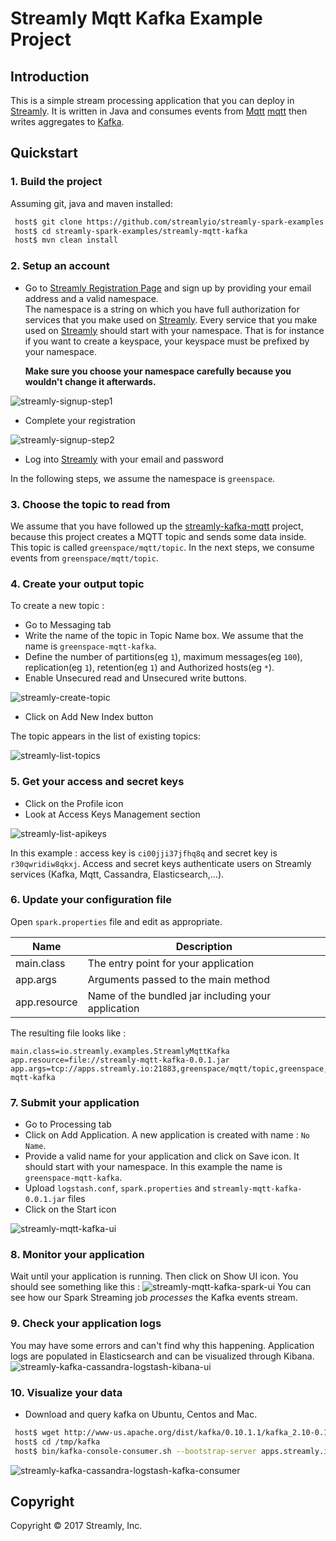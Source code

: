 # Streamly Mqtt Kafka Example Project


## Introduction

This is a simple stream processing application that you can deploy in [Streamly].
It is written in Java and consumes events from [Mqtt] [mqtt] then writes aggregates to [Kafka].


## Quickstart

### 1. Build the project

Assuming git, java and maven installed:

```bash
 host$ git clone https://github.com/streamlyio/streamly-spark-examples.git
 host$ cd streamly-spark-examples/streamly-mqtt-kafka
 host$ mvn clean install
```

### 2. Setup an account
 - Go to [Streamly Registration Page][streamly-signup] and sign up by providing your email address and a valid namespace. <br /> 
  The namespace is a string on which you have full authorization for services that you make used on [Streamly]. Every service that you make used on [Streamly] should start with your namespace. That is for instance if you want to create a keyspace, your keyspace must be prefixed by your namespace. <br />
  
    **Make sure you choose your namespace carefully because you wouldn't change it afterwards.**

![streamly-signup-step1][streamly-signup-step1]

 - Complete your registration 

![streamly-signup-step2][streamly-signup-step2]

 - Log into [Streamly] with your email and password

In the following steps, we assume the namespace is `greenspace`.

### 3. Choose the topic to read from
We assume that you have followed up the [streamly-kafka-mqtt] project, because this project creates a MQTT topic and sends some data inside. This topic is called  `greenspace/mqtt/topic`. In the next steps, we consume events from  `greenspace/mqtt/topic`.

### 4. Create your output topic
To create a new topic :
  
  - Go to Messaging tab
  - Write the name of the topic in Topic Name box. We assume that the name is `greenspace-mqtt-kafka`.
  - Define the number of partitions(eg `1`), maximum messages(eg `100`), replication(eg `1`), retention(eg `1`) and Authorized hosts(eg `*`). 
  - Enable Unsecured read and Unsecured write buttons.

![streamly-create-topic][streamly-create-topic]

  - Click on Add New Index button

The topic appears in the list of existing topics:

![streamly-list-topics][streamly-list-topics]

### 5. Get your access and secret keys
  - Click on the Profile icon
  - Look at Access Keys Management section

![streamly-list-apikeys][streamly-list-apikeys]

In this example : access key is `ci00jji37jfhq8q` and secret key is `r30qwridiw8qkxj`.
Access and secret keys authenticate users on Streamly services (Kafka, Mqtt, Cassandra, Elasticsearch,...).

### 6. Update your configuration file
Open `spark.properties` file and edit as appropriate.

| Name                                  | Description                						  |
|---------------------------------------|-----------------------------------------------------|
| main.class                            | The entry point for your application                |
| app.args                              | Arguments passed to the main method                 |
| app.resource                          | Name of the bundled jar including your application  |

The resulting file looks like :

```properties
main.class=io.streamly.examples.StreamlyMqttKafka
app.resource=file://streamly-mqtt-kafka-0.0.1.jar
app.args=tcp://apps.streamly.io:21883,greenspace/mqtt/topic,greenspace,ci00jji37jfhq8q,r30qwridiw8qkxj,apps.streamly.io:29093,greenspace-mqtt-kafka
```

### 7. Submit your application 
 - Go to Processing tab
 - Click on Add Application. A new application is created with name : `No Name`.
 - Provide a valid name for your application and click on Save icon. It should start with your namespace. In this example the name is `greenspace-mqtt-kafka`.
 - Upload `logstash.conf`, `spark.properties` and `streamly-mqtt-kafka-0.0.1.jar` files
 - Click on the Start icon
 
![streamly-mqtt-kafka-ui][streamly-mqtt-kafka-ui]

### 8. Monitor your application
Wait until your application is running. Then click on Show UI icon. You should see something like this :
![streamly-mqtt-kafka-spark-ui][streamly-mqtt-kafka-spark-ui]
You can see how our Spark Streaming job _processes_ the Kafka events stream.

### 9. Check your application logs
You may have some errors and can't find why this happening. Application logs are populated in Elasticsearch and can be visualized through Kibana.
![streamly-kafka-cassandra-logstash-kibana-ui][streamly-kafka-cassandra-logstash-kibana-ui]

### 10. Visualize your data
  - Download and query kafka on Ubuntu, Centos and Mac.
```bash
 host$ wget http://www-us.apache.org/dist/kafka/0.10.1.1/kafka_2.10-0.10.1.1.tgz /tmp/kafka
 host$ cd /tmp/kafka
 host$ bin/kafka-console-consumer.sh --bootstrap-server apps.streamly.io:29093 --topic greenspace-mqtt-kafka --from-beginning
```
![streamly-kafka-cassandra-logstash-kafka-consumer][streamly-kafka-cassandra-logstash-kafka-consumer]


## Copyright
Copyright © 2017 Streamly, Inc.

[spark-ui-image]: https://github.com/streamlyio/streamly-spark-examples/raw/master/streamly-mqtt-kafka/images/spark-ui-image.png
[streamly-dashboard]: https://board.streamly.io:20080
[kafka]: https://kafka.apache.org/
[mqtt]: http://mqtt.org/
[blog-post]: http://streamly.io/streamly-new/blog.html
[streamly]: https://board.streamly.io:20080
[streamly-signup]: https://board.streamly.io:20080/#/signup
[mqtt]: https://www.wut.de/e-mqttw-03-apus-000.php
[cassandra]: http://cassandra.apache.org/
[streamly-kafka-mqtt]: https://github.com/streamlyio/streamly-spark-examples/tree/master/streamly-kafka-mqtt
[streamly-kafka-cassandra-spark-ui]: https://cloud.githubusercontent.com/assets/25694018/23525926/743c87cc-ff90-11e6-8ba0-8c17a0d1bc6e.png
[streamly-kafka-cassandra]: https://cloud.githubusercontent.com/assets/25694018/23463864/5e5b2394-fe93-11e6-907c-c7f45f88cd2f.png
[streamly-kafka-cassandra-kibana-ui]: https://cloud.githubusercontent.com/assets/25694018/23525999/bc037eb2-ff90-11e6-9196-b190acbe7dd1.png
[streamly-kafka-cassandra-zeppelin-cassandra]: https://cloud.githubusercontent.com/assets/25694018/23470714/6cd57f6e-fea7-11e6-8dfe-47f0d70b5b6a.png
[streamly-create-topic]: https://cloud.githubusercontent.com/assets/25694018/23526668/2ea2d0ce-ff93-11e6-9cb0-cec08b43c04c.png
[streamly-create-keyspace]: https://cloud.githubusercontent.com/assets/25694018/23342425/61cf2970-fc5a-11e6-81c3-6e5aab35e71e.png
[streamly-signup-step1]: https://cloud.githubusercontent.com/assets/25694018/23342086/2d3072e2-fc54-11e6-93b3-30223946e8d8.png
[streamly-signup-step2]: https://cloud.githubusercontent.com/assets/25694018/23342085/2d303ce6-fc54-11e6-8839-b9b6c00d2efd.png
[streamly-list-keyspace]: https://cloud.githubusercontent.com/assets/25694018/23342406/00b63c50-fc5a-11e6-8245-e079bc8d224c.png
[streamly-list-apikeys]: https://cloud.githubusercontent.com/assets/25694018/23464521/a0368b08-fe95-11e6-8851-4a205d4d99e3.png
[streamly-create-topic]: https://cloud.githubusercontent.com/assets/25694018/23477215/8b354d66-febd-11e6-9384-44f941ffc783.png
[streamly-list-topics]: https://cloud.githubusercontent.com/assets/25694018/23526687/4ac46b00-ff93-11e6-9eda-815e9d35b9d7.png
[streamly-kafka-mqtt-consumer]: https://cloud.githubusercontent.com/assets/25694018/23477993/19a74dc2-fec0-11e6-8466-29b918b95218.png
[streamly-mqtt-kafka-ui]: https://cloud.githubusercontent.com/assets/25694018/23527019/88f9ad8a-ff94-11e6-9849-d7f738e43ffe.png
[streamly-mqtt-kafka-spark-ui]: https://cloud.githubusercontent.com/assets/25694018/23527097/d80c4086-ff94-11e6-830d-1b6556ac5ce7.png
[streamly-kafka-cassandra-logstash-kibana-ui]: https://cloud.githubusercontent.com/assets/25694018/23527187/3e547f98-ff95-11e6-91fa-b88ead60214d.png
[streamly-kafka-cassandra-logstash-kafka-consumer]: https://cloud.githubusercontent.com/assets/25694018/23483774/939a7ef6-fed4-11e6-92fe-311a0d79dc87.png